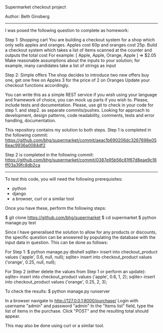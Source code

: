 Supermarket checkout project

Author: Beth Ginsberg

-----------------------------------

I was posed the following question to complete as homework:

  Step 1: Shopping cart
  You are building a checkout system for a shop which only sells apples and oranges. 
  Apples cost 60p and oranges cost 25p.
  Build a checkout system which takes a list of items scanned at the counter and outputs the total cost
  For example: [ Apple, Apple, Orange, Apple ] => $2.05
  Make reasonable assumptions about the inputs to your solution; for example, many candidates take a list of strings as input

  Step 2: Simple offers
  The shop decides to introduce two new offers
  buy one, get one free on Apples
  3 for the price of 2 on Oranges
  Update your checkout functions accordingly.

  You can write this as a simple REST service if you wish using your language and framework of choice, you can mock up parts if you wish to.
  Please, include tests and documentation. Please, use git to check in your code for step 1. and step2. as separate commits/pushes.
  Looking for approach to development, design patterns, code readability, comments, tests and error handling, documentation.

This repository contains my solution to both steps. Step 1 is completed in the following commit:
https://github.com/bhg/supermarket/commit/aeac1b690206dc3267698e056eac9936a0084df2

Step 2 is completed in the following commit:
https://github.com/bhg/supermarket/commit/0387e95b56c81f67d8eae9c16ff03a39fc8db2ca

-----------------------------------

To test this code, you will need the following prerequisites:
 - python
 - django
 - a browser, curl or a similar tool

Once you have these, perform the following steps:

 $ git clone https://github.com/bhg/supermarket
 $ cd supermarket
 $ python manage.py test

Since I have generalised the solution to allow for any products or discounts, the specific question can be answered by populating the database with the input data in question. This can be done as follows:

 For Step 1:
 $ python manage.py dbshell
 sqlite> insert into checkout_product values ('apple', 0.6, null, null);
 sqlite> insert into checkout_product values ('orange', 0.25, null, null); 

 For Step 2 (either delete the values from Step 1 or perform an update):
 sqlite> insert into checkout_product values ('apple', 0.6, 1, 2);
 sqlite> insert into checkout_product values ('orange', 0.25, 2, 3);

To check the results:
 $ python manage.py runserver

In a browser navigate to http://127.0.0.1:8000/purchase/
Login with username "admin" and password "admin"
In the "Items list" field, type the list of items in the purchase. Click "POST" and the resulting total should appear.

This may also be done using curl or a similar tool.
